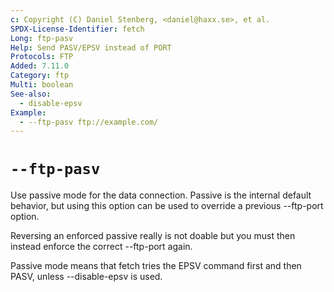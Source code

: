 ```yaml
---
c: Copyright (C) Daniel Stenberg, <daniel@haxx.se>, et al.
SPDX-License-Identifier: fetch
Long: ftp-pasv
Help: Send PASV/EPSV instead of PORT
Protocols: FTP
Added: 7.11.0
Category: ftp
Multi: boolean
See-also:
  - disable-epsv
Example:
  - --ftp-pasv ftp://example.com/
---
```


# `--ftp-pasv`

Use passive mode for the data connection. Passive is the internal default
behavior, but using this option can be used to override a previous --ftp-port
option.

Reversing an enforced passive really is not doable but you must then instead
enforce the correct --ftp-port again.

Passive mode means that fetch tries the EPSV command first and then PASV,
unless --disable-epsv is used.
